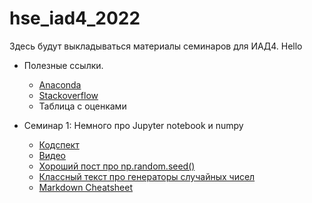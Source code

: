 # hse_iad4_2022
Здесь будут выкладываться материалы семинаров для ИАД4.
Hello

- Полезные ссылки.
  - [Anaconda](https://www.anaconda.com/products/individual)
  - [Stackoverflow](https://stackoverflow.com)
  - Таблица с оценками

- Семинар 1: Немного про Jupyter notebook и numpy
  - [Кодспект](https://github.com/V-Marco/hse_iad4_2022/blob/main/seminar_1/solved_sem01_numpy.ipynb)
  - [Видео](https://youtu.be/uUTb1PtWqSE)
  - [Хороший пост про np.random.seed()](https://stackoverflow.com/questions/21494489/what-does-numpy-random-seed0-do)
  - [Классный текст про генераторы случайных чисел](https://onlinelibrary.wiley.com/doi/pdf/10.1002/9783527683147.app1)
  - [Markdown Cheatsheet](https://www.markdownguide.org/basic-syntax#overview)
